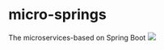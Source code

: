 # micro-springs
The microservices-based on Spring Boot
<img src="https://files.speakerdeck.com/presentations/74ad27926eb14d58bee4b5507ca7dc17/slide_11.jpg"/>
